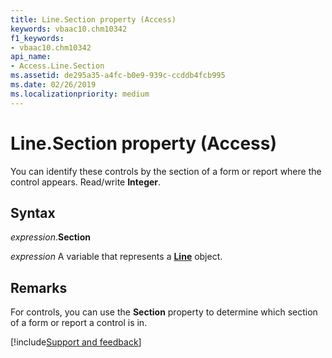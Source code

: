 ```yaml
---
title: Line.Section property (Access)
keywords: vbaac10.chm10342
f1_keywords:
- vbaac10.chm10342
api_name:
- Access.Line.Section
ms.assetid: de295a35-a4fc-b0e9-939c-ccddb4fcb995
ms.date: 02/26/2019
ms.localizationpriority: medium
---
```



# Line.Section property (Access)

You can identify these controls by the section of a form or report where the control appears. Read/write **Integer**.


## Syntax

_expression_.**Section**

_expression_ A variable that represents a **[Line](Access.Line.md)** object.


## Remarks

For controls, you can use the **Section** property to determine which section of a form or report a control is in.




[!include[Support and feedback](~/includes/feedback-boilerplate.md)]